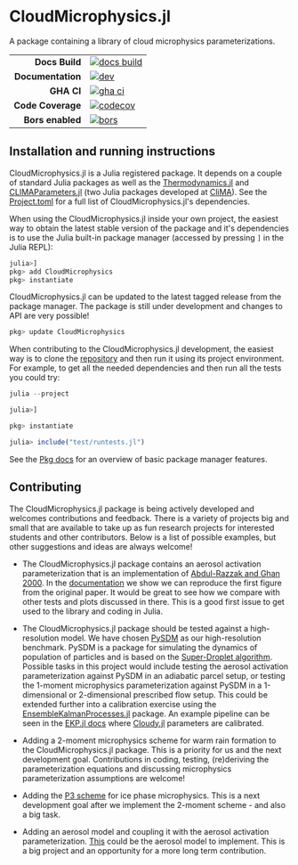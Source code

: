 # CloudMicrophysics.jl
A package containing a library of cloud microphysics parameterizations.

|||
|---------------------:|:----------------------------------------------|
| **Docs Build**       | [![docs build][docs-bld-img]][docs-bld-url]   |
| **Documentation**    | [![dev][docs-dev-img]][docs-dev-url]          |
| **GHA CI**           | [![gha ci][gha-ci-img]][gha-ci-url]           |
| **Code Coverage**    | [![codecov][codecov-img]][codecov-url]        |
| **Bors enabled**     | [![bors][bors-img]][bors-url]                 |

[docs-bld-img]: https://github.com/CliMA/CloudMicrophysics.jl/actions/workflows/docs.yml/badge.svg
[docs-bld-url]: https://github.com/CliMA/CloudMicrophysics.jl/actions/workflows/docs.yml

[docs-dev-img]: https://img.shields.io/badge/docs-dev-blue.svg
[docs-dev-url]: https://CliMA.github.io/CloudMicrophysics.jl/dev/

[gha-ci-img]: https://github.com/CliMA/CloudMicrophysics.jl/actions/workflows/ci.yml/badge.svg
[gha-ci-url]: https://github.com/CliMA/CloudMicrophysics.jl/actions/workflows/ci.yml

[codecov-img]: https://codecov.io/gh/CliMA/CloudMicrophysics.jl/branch/main/graph/badge.svg
[codecov-url]: https://codecov.io/gh/CliMA/CloudMicrophysics.jl

[bors-img]: https://bors.tech/images/badge_small.svg
[bors-url]: https://app.bors.tech/repositories/35474

## Installation and running instructions

CloudMicrophysics.jl is a Julia registered package.
It depends on a couple of standard Julia packages as well as
  the [Thermodynamics.jl](https://github.com/CliMA/Thermodynamics.jl) and
  [CLIMAParameters.jl](https://github.com/CliMA/CLIMAParameters.jl)
  (two Julia packages developed at [CliMA](https://github.com/CliMA)).
See the [Project.toml](https://github.com/CliMA/CloudMicrophysics.jl/blob/main/Project.toml)
  for a full list of CloudMicrophysics.jl's dependencies.

When using the CloudMicrophysics.jl inside your own project,
  the easiest way to obtain the latest stable version of the package
  and it's dependencies is to use the Julia built-in package manager
  (accessed by pressing `]` in the Julia REPL):

```julia
julia>]
pkg> add CloudMicrophysics
pkg> instantiate
```

CloudMicrophysics.jl can be updated to the latest tagged release
  from the package manager.
The package is still under development and changes to API are very possible!

```julia
pkg> update CloudMicrophysics
```

When contributing to the CloudMicrophysics.jl development,
  the easiest way is to clone the [repository](https://github.com/CliMA/CloudMicrophysics.jl)
  and then run it using its project environment.
For example, to get all the needed dependencies and then run all the tests
  you could try:

```julia
julia --project

julia>]

pkg> instantiate

julia> include("test/runtests.jl")
```

See the [Pkg docs](https://docs.julialang.org/en/v1/stdlib/Pkg/)
  for an overview of basic package manager features.

## Contributing

The CloudMicrophysics.jl package is being actively developed
  and welcomes contributions and feedback.
There is a variety of projects big and small that are available to take up as
  fun research projects for interested students and other contributors.
Below is a list of possible examples,
  but other suggestions and ideas are always welcome!

- The CloudMicrophysics.jl package contains an aerosol activation parameterization
  that is an implementation of [Abdul-Razzak and Ghan 2000](https://agupubs.onlinelibrary.wiley.com/doi/abs/10.1029/1999JD901161).
  In the [documentation](https://clima.github.io/CloudMicrophysics.jl/dev/Aerosol_activation/#Example-figures)
  we show we can reproduce the first figure from the original paper.
  It would be great to see how we compare with other tests and plots discussed in there.
  This is a good first issue to get used to the library and coding in Julia.

- The CloudMicrophysics.jl package should be tested against a high-resolution model.
  We have chosen [PySDM](https://github.com/atmos-cloud-sim-uj/PySDM)
  as our high-resolution benchmark.
  PySDM is a package for simulating the dynamics of population of particles
  and is based on the [Super-Droplet algorithm](https://rmets.onlinelibrary.wiley.com/doi/abs/10.1002/qj.441).
  Possible tasks in this project would include testing the aerosol activation parameterization
  against PySDM in an adiabatic parcel setup, or testing the 1-moment
  microphysics parameterization against PySDM in a 1-dimensional or
  2-dimensional prescribed flow setup.
  This could be extended further into a calibration exercise using the
  [EnsembleKalmanProcesses.jl](https://github.com/CliMA/EnsembleKalmanProcesses.jl) package.
  An example pipeline can be seen in the
  [EKP.jl docs](https://clima.github.io/EnsembleKalmanProcesses.jl/dev/examples/Cloudy_example/)
  where [Cloudy.jl](https://github.com/CliMA/Cloudy.jl) parameters are calibrated.

- Adding a 2-moment microphysics scheme for warm rain formation to the CloudMicrophysics.jl package.
  This is a priority for us and the next development goal.
  Contributions in coding, testing, (re)deriving the parameterization equations
  and discussing microphysics parameterization assumptions are welcome!

- Adding the [P3 scheme](https://journals.ametsoc.org/view/journals/atsc/72/1/jas-d-14-0065.1.xml)
  for ice phase microphysics.
  This is a next development goal after we implement the 2-moment scheme - and also a big task.

- Adding an aerosol model and coupling it with the aerosol activation
  parameterization.
  [This](https://gmd.copernicus.org/articles/5/709/2012/) could be the aerosol
  model to implement.
  This is a big project and an opportunity for a more long term contribution.
